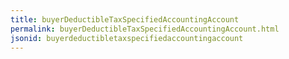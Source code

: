 ```yaml
---
title: buyerDeductibleTaxSpecifiedAccountingAccount
permalink: buyerDeductibleTaxSpecifiedAccountingAccount.html
jsonid: buyerdeductibletaxspecifiedaccountingaccount
---
```

